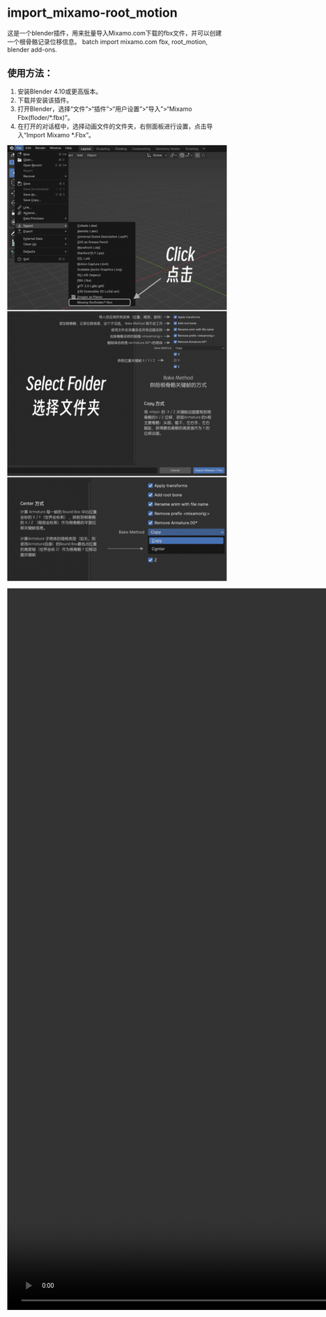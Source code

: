 # import_mixamo-root_motion
这是一个blender插件，用来批量导入Mixamo.com下载的fbx文件，并可以创建一个根骨骼记录位移信息。
batch import mixamo.com fbx, root_motion, blender add-ons.

## 使用方法：
1. 安装Blender 4.10或更高版本。
2. 下载并安装该插件。
3. 打开Blender，选择“文件”>“插件”>“用户设置”>“导入”>“Mixamo Fbx(floder/*.fbx)”。
4. 在打开的对话框中，选择动画文件的文件夹，右侧面板进行设置，点击导入“Import Mixamo *.Fbx”。

![001](./description/001.png)
![002](./description/002.png)
![003](./description/003.png)

<video src="./description/anim.mp4"  width='2530' height='1656' controls>
</video>